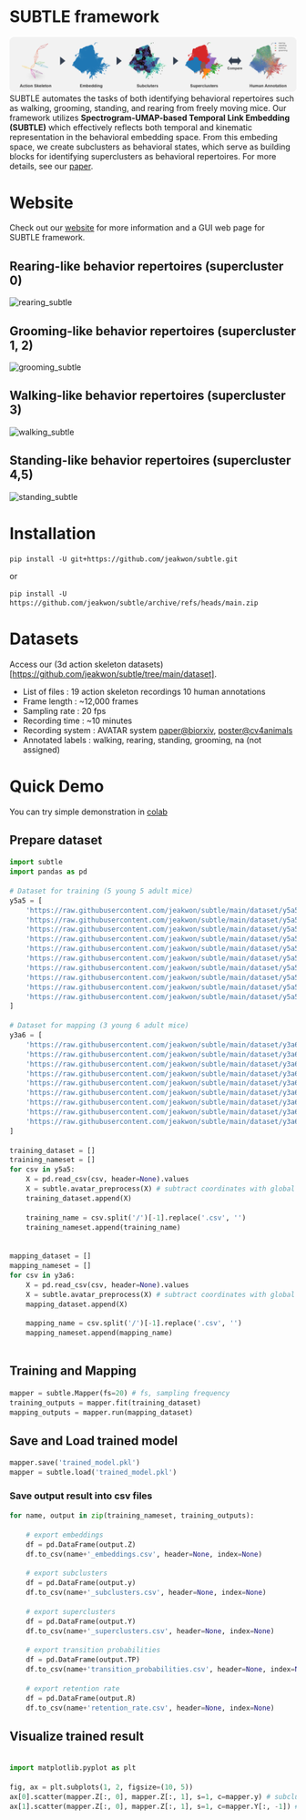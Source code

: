 # SUBTLE framework 
![subtle_framework](Subtle_framework.png)
SUBTLE automates the tasks of both identifying behavioral repertoires such as walking, grooming, standing, and rearing from freely moving mice. Our framework utilizes __Spectrogram-UMAP-based Temporal Link Embedding (SUBTLE)__ which effectively reflects both temporal and kinematic representation in the behavioral embedding space. From this embeding space, we create subclusters as behavioral states, which serve as building blocks for identifying superclusters as behavioral repertoires. For more details, see our [paper](#).
# Website
Check out our [website](https://ibs.re.kr/subtle) for more information and a GUI web page for SUBTLE framework.
## Rearing-like behavior repertoires (supercluster 0)
![rearing_subtle](rearing_subtle.gif)
## Grooming-like behavior repertoires (supercluster 1, 2)
![grooming_subtle](grooming_subtle.gif)
## Walking-like behavior repertoires (supercluster 3)
![walking_subtle](walking_subtle.gif)
## Standing-like behavior repertoires (supercluster 4,5)
![standing_subtle](standing_subtle.gif)
# Installation
```
pip install -U git+https://github.com/jeakwon/subtle.git
```
or
```
pip install -U https://github.com/jeakwon/subtle/archive/refs/heads/main.zip
```

# Datasets
Access our (3d action skeleton datasets)[https://github.com/jeakwon/subtle/tree/main/dataset]. 
- List of files : 19 action skeleton recordings 10 human annotations
- Frame length : ~12,000 frames
- Sampling rate : 20 fps
- Recording time : ~10 minutes
- Recording system : AVATAR system [paper@biorxiv](https://www.biorxiv.org/content/10.1101/2021.12.31.474634v1), [poster@cv4animals](https://www.cv4animals.com/2022-accepted-papers)
- Annotated labels : walking, rearing, standing, grooming, na (not assigned)

# Quick Demo
You can try simple demonstration in [colab](https://github.com/jeakwon/subtle/blob/main/subtle_demo.ipynb)
## Prepare dataset
```python
import subtle
import pandas as pd

# Dataset for training (5 young 5 adult mice)
y5a5 = [
    'https://raw.githubusercontent.com/jeakwon/subtle/main/dataset/y5a5/coords/adult_6112.csv',
    'https://raw.githubusercontent.com/jeakwon/subtle/main/dataset/y5a5/coords/adult_6115.csv',
    'https://raw.githubusercontent.com/jeakwon/subtle/main/dataset/y5a5/coords/adult_6116.csv',
    'https://raw.githubusercontent.com/jeakwon/subtle/main/dataset/y5a5/coords/adult_6127.csv',
    'https://raw.githubusercontent.com/jeakwon/subtle/main/dataset/y5a5/coords/adult_7678.csv',
    'https://raw.githubusercontent.com/jeakwon/subtle/main/dataset/y5a5/coords/young_7100.csv',
    'https://raw.githubusercontent.com/jeakwon/subtle/main/dataset/y5a5/coords/young_7678.csv',
    'https://raw.githubusercontent.com/jeakwon/subtle/main/dataset/y5a5/coords/young_8294.csv',
    'https://raw.githubusercontent.com/jeakwon/subtle/main/dataset/y5a5/coords/young_8296.csv',
    'https://raw.githubusercontent.com/jeakwon/subtle/main/dataset/y5a5/coords/young_8301.csv',
]

# Dataset for mapping (3 young 6 adult mice)
y3a6 = [
    'https://raw.githubusercontent.com/jeakwon/subtle/main/dataset/y3a6/coords/adult_8294.csv',
    'https://raw.githubusercontent.com/jeakwon/subtle/main/dataset/y3a6/coords/adult_8296.csv',
    'https://raw.githubusercontent.com/jeakwon/subtle/main/dataset/y3a6/coords/adult_8301.csv',
    'https://raw.githubusercontent.com/jeakwon/subtle/main/dataset/y3a6/coords/adult_8765.csv',
    'https://raw.githubusercontent.com/jeakwon/subtle/main/dataset/y3a6/coords/adult_8767.csv',
    'https://raw.githubusercontent.com/jeakwon/subtle/main/dataset/y3a6/coords/adult_8789.csv',
    'https://raw.githubusercontent.com/jeakwon/subtle/main/dataset/y3a6/coords/young_8765.csv',
    'https://raw.githubusercontent.com/jeakwon/subtle/main/dataset/y3a6/coords/young_8767.csv',
    'https://raw.githubusercontent.com/jeakwon/subtle/main/dataset/y3a6/coords/young_8789.csv',
]

training_dataset = []
training_nameset = []
for csv in y5a5:
    X = pd.read_csv(csv, header=None).values
    X = subtle.avatar_preprocess(X) # subtract coordinates with global mean of (x, y, z)
    training_dataset.append(X)

    training_name = csv.split('/')[-1].replace('.csv', '')
    training_nameset.append(training_name)
    

mapping_dataset = []
mapping_nameset = []
for csv in y3a6:
    X = pd.read_csv(csv, header=None).values
    X = subtle.avatar_preprocess(X) # subtract coordinates with global mean of (x, y, z)
    mapping_dataset.append(X)

    mapping_name = csv.split('/')[-1].replace('.csv', '')
    mapping_nameset.append(mapping_name)
    
```

## Training and Mapping
```python
mapper = subtle.Mapper(fs=20) # fs, sampling frequency
training_outputs = mapper.fit(training_dataset)
mapping_outputs = mapper.run(mapping_dataset)
```

## Save and Load trained model
```python
mapper.save('trained_model.pkl')
mapper = subtle.load('trained_model.pkl')
```

### Save output result into csv files
```python
for name, output in zip(training_nameset, training_outputs):

    # export embeddings
    df = pd.DataFrame(output.Z)
    df.to_csv(name+'_embeddings.csv', header=None, index=None)

    # export subclusters
    df = pd.DataFrame(output.y)
    df.to_csv(name+'_subclusters.csv', header=None, index=None)

    # export superclusters
    df = pd.DataFrame(output.Y)
    df.to_csv(name+'_superclusters.csv', header=None, index=None)

    # export transition probabilities
    df = pd.DataFrame(output.TP)
    df.to_csv(name+'transition_probabilities.csv', header=None, index=None)

    # export retention rate
    df = pd.DataFrame(output.R)
    df.to_csv(name+'retention_rate.csv', header=None, index=None)

```

## Visualize trained result
```python

import matplotlib.pyplot as plt

fig, ax = plt.subplots(1, 2, figsize=(10, 5))
ax[0].scatter(mapper.Z[:, 0], mapper.Z[:, 1], s=1, c=mapper.y) # subclusters
ax[1].scatter(mapper.Z[:, 0], mapper.Z[:, 1], s=1, c=mapper.Y[:, -1]) # superclusters
```
